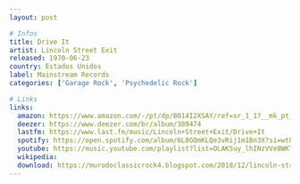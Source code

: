 ```yaml
---
layout: post

# Infos
title: Drive It
artist: Lincoln Street Exit
released: 1970-06-23
country: Estados Unidos
label: Mainstream Records
categories: ['Garage Rock', 'Psychedelic Rock']

# Links
links:
  amazon: https://www.amazon.com/-/pt/dp/B014I2XSAY/ref=sr_1_1?__mk_pt_BR=%C3%85M%C3%85%C5%BD%C3%95%C3%91&dchild=1&keywords=lincoln+street+exit+drive+it&qid=1616640835&s=music&sr=1-1
  deezer: https://www.deezer.com/br/album/389474
  lastfm: https://www.last.fm/music/Lincoln+Street+Exit/Drive+It
  spotify: https://open.spotify.com/album/6L8GQmKLQe3vRij1m1Bn3X?si=wt8xXEB9SPC4SIX-C0qJQg
  youtube: https://music.youtube.com/playlist?list=OLAK5uy_lhINzVVe8WKT75x2IqSODWMlbBg6uZJFE
  wikipedia:
  download: https://murodoclassicrock4.blogspot.com/2018/12/lincoln-street-exit-drive-it-1970.html
---
```

